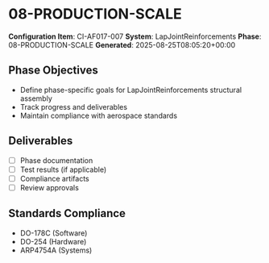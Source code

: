 # 08-PRODUCTION-SCALE

**Configuration Item**: CI-AF017-007
**System**: LapJointReinforcements
**Phase**: 08-PRODUCTION-SCALE
**Generated**: 2025-08-25T08:05:20+00:00

## Phase Objectives
- Define phase-specific goals for LapJointReinforcements structural assembly
- Track progress and deliverables
- Maintain compliance with aerospace standards

## Deliverables
- [ ] Phase documentation
- [ ] Test results (if applicable)
- [ ] Compliance artifacts
- [ ] Review approvals

## Standards Compliance
- DO-178C (Software)
- DO-254 (Hardware)
- ARP4754A (Systems)

